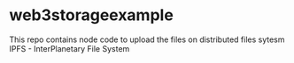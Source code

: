 # web3storageexample
This repo contains node code to upload the files on distributed files sytesm IPFS - InterPlanetary File System 
